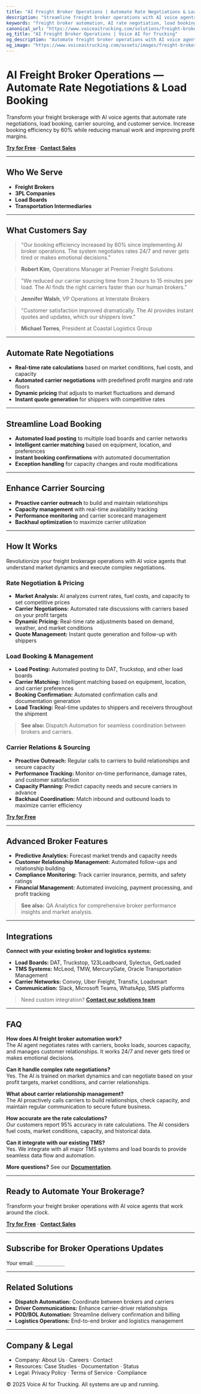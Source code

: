 ```yaml
---
title: "AI Freight Broker Operations | Automate Rate Negotiations & Load Booking"
description: "Streamline freight broker operations with AI voice agents. Automate rate negotiations, load booking, carrier sourcing, and customer service. Increase booking efficiency by 60% and reduce manual work."
keywords: "freight broker automation, AI rate negotiation, load booking AI, carrier sourcing automation, broker operations, freight negotiations, automated load matching, broker efficiency"
canonical_url: "https://www.voiceaitrucking.com/solutions/freight-broker-ops"
og_title: "AI Freight Broker Operations | Voice AI for Trucking"
og_description: "Automate freight broker operations with AI voice agents. Streamline rate negotiations, load booking, and carrier sourcing for maximum efficiency."
og_image: "https://www.voiceaitrucking.com/assets/images/freight-broker-ops.jpg"
---
```


# AI Freight Broker Operations — Automate Rate Negotiations & Load Booking

Transform your freight brokerage with AI voice agents that automate rate negotiations, load booking, carrier sourcing, and customer service. Increase booking efficiency by 60% while reducing manual work and improving profit margins.

**[Try for Free](#pricing)** · **[Contact Sales](#contact-sales)**

---

## Who We Serve

- **Freight Brokers**
- **3PL Companies**
- **Load Boards**
- **Transportation Intermediaries**

---

## What Customers Say

> "Our booking efficiency increased by 60% since implementing AI broker operations. The system negotiates rates 24/7 and never gets tired or makes emotional decisions."

> **Robert Kim**, Operations Manager at Premier Freight Solutions

> "We reduced our carrier sourcing time from 2 hours to 15 minutes per load. The AI finds the right carriers faster than our human brokers."

> **Jennifer Walsh**, VP Operations at Interstate Brokers

> "Customer satisfaction improved dramatically. The AI provides instant quotes and updates, which our shippers love."

> **Michael Torres**, President at Coastal Logistics Group

---

## Automate Rate Negotiations

- **Real-time rate calculations** based on market conditions, fuel costs, and capacity
- **Automated carrier negotiations** with predefined profit margins and rate floors
- **Dynamic pricing** that adjusts to market fluctuations and demand
- **Instant quote generation** for shippers with competitive rates

---

## Streamline Load Booking

- **Automated load posting** to multiple load boards and carrier networks
- **Intelligent carrier matching** based on equipment, location, and preferences
- **Instant booking confirmations** with automated documentation
- **Exception handling** for capacity changes and route modifications

---

## Enhance Carrier Sourcing

- **Proactive carrier outreach** to build and maintain relationships
- **Capacity management** with real-time availability tracking
- **Performance monitoring** and carrier scorecard management
- **Backhaul optimization** to maximize carrier utilization

---

## How It Works

Revolutionize your freight brokerage operations with AI voice agents that understand market dynamics and execute complex negotiations.

### Rate Negotiation & Pricing
- **Market Analysis:** AI analyzes current rates, fuel costs, and capacity to set competitive prices
- **Carrier Negotiations:** Automated rate discussions with carriers based on your profit targets
- **Dynamic Pricing:** Real-time rate adjustments based on demand, weather, and market conditions
- **Quote Management:** Instant quote generation and follow-up with shippers

### Load Booking & Management
- **Load Posting:** Automated posting to DAT, Truckstop, and other load boards
- **Carrier Matching:** Intelligent matching based on equipment, location, and carrier preferences
- **Booking Confirmation:** Automated confirmation calls and documentation generation
- **Load Tracking:** Real-time updates to shippers and receivers throughout the shipment

> **See also:** Dispatch Automation for seamless coordination between brokers and carriers.

### Carrier Relations & Sourcing
- **Proactive Outreach:** Regular calls to carriers to build relationships and secure capacity
- **Performance Tracking:** Monitor on-time performance, damage rates, and customer satisfaction
- **Capacity Planning:** Predict capacity needs and secure carriers in advance
- **Backhaul Coordination:** Match inbound and outbound loads to maximize carrier efficiency

**[Try for Free](#pricing)**

---

## Advanced Broker Features

- **Predictive Analytics:** Forecast market trends and capacity needs
- **Customer Relationship Management:** Automated follow-ups and relationship building
- **Compliance Monitoring:** Track carrier insurance, permits, and safety ratings
- **Financial Management:** Automated invoicing, payment processing, and profit tracking

> **See also:** QA Analytics for comprehensive broker performance insights and market analysis.

---

## Integrations

**Connect with your existing broker and logistics systems:**

- **Load Boards:** DAT, Truckstop, 123Loadboard, Sylectus, GetLoaded
- **TMS Systems:** McLeod, TMW, MercuryGate, Oracle Transportation Management
- **Carrier Networks:** Convoy, Uber Freight, Transfix, Loadsmart
- **Communication:** Slack, Microsoft Teams, WhatsApp, SMS platforms

> Need custom integration? **[Contact our solutions team](#contact-sales)**

---

## FAQ

**How does AI freight broker automation work?**  
The AI agent negotiates rates with carriers, books loads, sources capacity, and manages customer relationships. It works 24/7 and never gets tired or makes emotional decisions.

**Can it handle complex rate negotiations?**  
Yes. The AI is trained on market dynamics and can negotiate based on your profit targets, market conditions, and carrier relationships.

**What about carrier relationship management?**  
The AI proactively calls carriers to build relationships, check capacity, and maintain regular communication to secure future business.

**How accurate are the rate calculations?**  
Our customers report 95% accuracy in rate calculations. The AI considers fuel costs, market conditions, capacity, and historical data.

**Can it integrate with our existing TMS?**  
Yes. We integrate with all major TMS systems and load boards to provide seamless data flow and automation.

**More questions?** See our **[Documentation](#docs)**.

---

## Ready to Automate Your Brokerage?

Transform your freight broker operations with AI voice agents that work around the clock.

**[Try for Free](#pricing)** · **[Contact Sales](#contact-sales)**

---

## Subscribe for Broker Operations Updates

Your email: `___________`

---

## Related Solutions

- **Dispatch Automation:** Coordinate between brokers and carriers
- **Driver Communications:** Enhance carrier-driver relationships
- **POD/BOL Automation:** Streamline delivery confirmation and billing
- **Logistics Operations:** End-to-end broker and logistics management

---

## Company & Legal

- Company: About Us · Careers · Contact
- Resources: Case Studies · Documentation · Status
- Legal: Privacy Policy · Terms of Service · Compliance

© 2025 Voice AI for Trucking. All systems are up and running.
